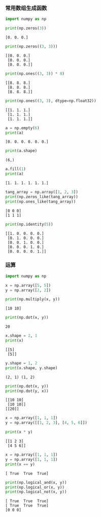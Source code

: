 
### 常用数组生成函数


```python
import numpy as np
```


```python
print(np.zeros(3))
```

    [0. 0. 0.]
    


```python
print(np.zeros((3, 3)))
```

    [[0. 0. 0.]
     [0. 0. 0.]
     [0. 0. 0.]]
    


```python
print(np.ones((3, 3)) * 8)
```

    [[8. 8. 8.]
     [8. 8. 8.]
     [8. 8. 8.]]
    


```python
print(np.ones((3, 3), dtype=np.float32))
```

    [[1. 1. 1.]
     [1. 1. 1.]
     [1. 1. 1.]]
    


```python
a = np.empty(6)
print(a)
```

    [0. 0. 0. 0. 0. 0.]
    


```python
print(a.shape)
```

    (6,)
    


```python
a.fill(1)
print(a)
```

    [1. 1. 1. 1. 1. 1.]
    


```python
tang_array = np.array([1, 2, 3])
print(np.zeros_like(tang_array))
print(np.ones_like(tang_array))
```

    [0 0 0]
    [1 1 1]
    


```python
print(np.identity(5))
```

    [[1. 0. 0. 0. 0.]
     [0. 1. 0. 0. 0.]
     [0. 0. 1. 0. 0.]
     [0. 0. 0. 1. 0.]
     [0. 0. 0. 0. 1.]]
    

### 运算


```python
import numpy as np
```


```python
x = np.array([5, 5])
y = np.array([2, 2])
```


```python
print(np.multiply(x, y))
```

    [10 10]
    


```python
print(np.dot(x, y))
```

    20
    


```python
x.shape = 2, 1
print(x)
```

    [[5]
     [5]]
    


```python
y.shape = 1, 2
print(x.shape, y.shape)
```

    (2, 1) (1, 2)
    


```python
print(np.dot(x, y))
print(np.dot(y, x))
```

    [[10 10]
     [10 10]]
    [[20]]
    


```python
x = np.array([1, 1, 1])
y = np.array([[1, 2, 3], [4, 5, 6]])
```


```python
print(x * y)
```

    [[1 2 3]
     [4 5 6]]
    


```python
x = np.array([1, 1, 1])
y = np.array([1, 1, 1])
print(x == y)
```

    [ True  True  True]
    


```python
print(np.logical_and(x, y))
print(np.logical_or(x, y))
print(np.logical_not(x, y))
```

    [ True  True  True]
    [ True  True  True]
    [0 0 0]
    
